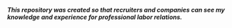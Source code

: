 ***This repository was created so that recruiters and companies can see my knowledge and experience for professional labor relations.***
